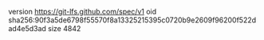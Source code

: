 version https://git-lfs.github.com/spec/v1
oid sha256:90f3a5de6798f55570f8a13325215395c0720b9e2609f96200f522dad4e5d3ad
size 4842

